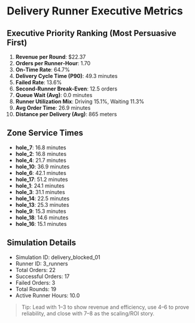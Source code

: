 # Delivery Runner Executive Metrics

## Executive Priority Ranking (Most Persuasive First)
1. **Revenue per Round**: $22.37
2. **Orders per Runner‑Hour**: 1.70
3. **On‑Time Rate**: 64.7%
4. **Delivery Cycle Time (P90)**: 49.3 minutes
5. **Failed Rate**: 13.6%
6. **Second‑Runner Break‑Even**: 12.5 orders
7. **Queue Wait (Avg)**: 0.0 minutes
8. **Runner Utilization Mix**: Driving 15.1%, Waiting 11.3%
9. **Avg Order Time**: 26.9 minutes
10. **Distance per Delivery (Avg)**: 865 meters

## Zone Service Times
- **hole_7**: 16.8 minutes
- **hole_2**: 16.8 minutes
- **hole_4**: 21.7 minutes
- **hole_10**: 36.9 minutes
- **hole_6**: 42.1 minutes
- **hole_17**: 51.2 minutes
- **hole_1**: 24.1 minutes
- **hole_3**: 31.1 minutes
- **hole_14**: 22.5 minutes
- **hole_13**: 25.3 minutes
- **hole_9**: 15.3 minutes
- **hole_18**: 14.6 minutes
- **hole_16**: 15.1 minutes


## Simulation Details
- Simulation ID: delivery_blocked_01
- Runner ID: 3_runners
- Total Orders: 22
- Successful Orders: 17
- Failed Orders: 3
- Total Rounds: 19
- Active Runner Hours: 10.0

> Tip: Lead with 1–3 to show revenue and efficiency, use 4–6 to prove reliability, and close with 7–8 as the scaling/ROI story.
